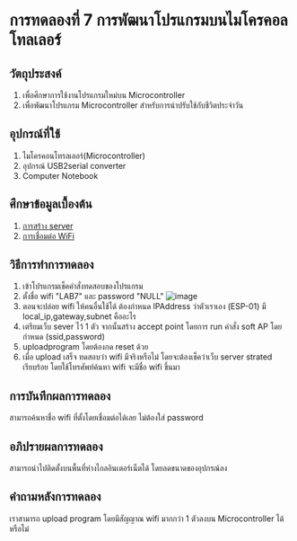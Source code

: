 # การทดลองที่ 7 การพัฒนาโปรแกรมบนไมโครคอลโทลเลอร์

## วัตถุประสงค์
1. เพื่อศึกษาการใช้งานโปรแกรมใหม่บน Microcontroller
2. เพื่อพัฒนาโปรแกรม Microcontroller สำหรับการนำปรับใช้กับชีวิตประจำวัน

## อุปกรณ์ที่ใช้
1. ไมโครคอนโทรลเลอร์(Microcontroller)
2. อุปกรณ์ USB2serial converter
3. Computer Notebook 

## ศึกษาข้อมูลเบื้องต้น
1. [การสร้าง server](https://ioxhop.github.io/ESPIOX2-Document/esp8266-basic-webserver.html)
2. [การเชื่อมต่อ WiFi](https://medium.com/@pattanapong.sriph/)

## วิธีการทำการทดลอง
1. เข้าโปรแกรมเช็คคำสั่งทดสอบของโปรแกรม
2. ตั้งชื่อ wifi "LAB7" และ password "NULL"
![image](https://user-images.githubusercontent.com/80879900/113160604-d6534400-9267-11eb-9178-099748d8019f.png)
3. ตอนจะปล่อย wifi ให้คนอื่นใช้ได้ ต้องกำหนด IPAddress ว่าตัวเราเอง (ESP-01) มี local_ip,gateway,subnet คืออะไร
4. เตรียมเว็บ sever ไว้ 1 ตัว จากนั้นสร้าง accept point โดยการ run คำสั่ง soft AP โดยกำหนด (ssid,password)
5. uploadprogram โดยต้องกด reset ด้วย
6. เมื่อ upload เสร็จ ทดสอบว่า wifi มีจริงหรือไม่ โดยจะต้องเช็คว่าเว็บ server strated เรียบร้อย โดยใช้โทรศัพท์ค้นหา wifi จะมีชื่อ wifi ขึ้นมา


## การบันทึกผลการทดลอง
สามารถค้นหาชื่อ wifi ที่ตั้งโดยเชื่อมต่อได้เลย ไม่ต้องใส่ password 

## อภิปรายผลการทดลอง
สามารถนำไปติดตั้งบนพื้นที่ห่างไกลอินเตอร์เน็ตได้ โดยลดขนาดของอุปกรณ์ลง

## คำถามหลังการทดลอง
เราสามารถ upload program โดยมีสัญญาณ wifi มากกว่า 1 ตัวลงบน Microcontroller ได้หรือไม่
